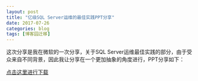 ```yaml
---
layout: post
title: "亿级SQL Server运维的最佳实践PPT分享"
date: 2017-07-26
categories: blog
tags: [博客园迁移]
---
```


这次分享是我在微软的一次分享，关于SQL Server运维最佳实践的部分，由于受众来自不同背景，因此我让分享在一个更加抽象的角度进行，PPT分享如下：

[点击这里进行下载](https://files.cnblogs.com/files/CareySon/SQLServer.pdf)
